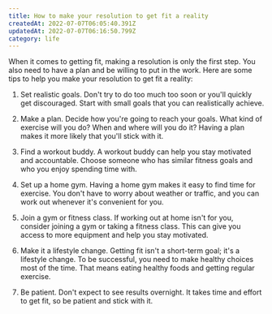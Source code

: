 ```yaml
---
title: How to make your resolution to get fit a reality
createdAt: 2022-07-07T06:05:40.391Z
updatedAt: 2022-07-07T06:16:50.799Z
category: life
---
```


When it comes to getting fit, making a resolution is only the first step. You also need to have a plan and be willing to put in the work. Here are some tips to help you make your resolution to get fit a reality:

1. Set realistic goals. Don't try to do too much too soon or you'll quickly get discouraged. Start with small goals that you can realistically achieve.

2. Make a plan. Decide how you're going to reach your goals. What kind of exercise will you do? When and where will you do it? Having a plan makes it more likely that you'll stick with it.

3. Find a workout buddy. A workout buddy can help you stay motivated and accountable. Choose someone who has similar fitness goals and who you enjoy spending time with.

4. Set up a home gym. Having a home gym makes it easy to find time for exercise. You don't have to worry about weather or traffic, and you can work out whenever it's convenient for you.

5. Join a gym or fitness class. If working out at home isn't for you, consider joining a gym or taking a fitness class. This can give you access to more equipment and help you stay motivated.

6. Make it a lifestyle change. Getting fit isn't a short-term goal; it's a lifestyle change. To be successful, you need to make healthy choices most of the time. That means eating healthy foods and getting regular exercise.

7. Be patient. Don't expect to see results overnight. It takes time and effort to get fit, so be patient and stick with it.
